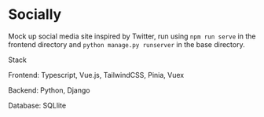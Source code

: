 # Socially
Mock up social media site inspired by Twitter, run using ```npm run serve``` in the frontend directory and ```python manage.py runserver``` in the base directory.

Stack

  Frontend: Typescript, Vue.js, TailwindCSS, Pinia, Vuex
  
  Backend: Python, Django
  
  Database: SQLlite
